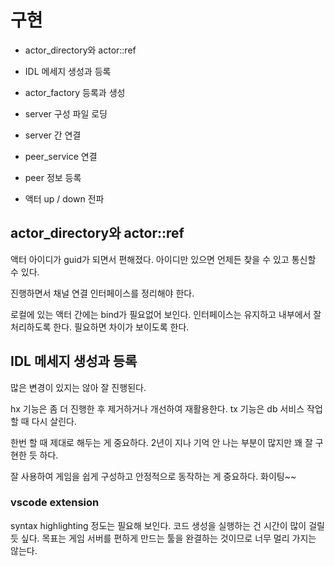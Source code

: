 # 구현

- actor_directory와 actor::ref
- IDL 메세지 생성과 등록
 
- actor_factory 등록과 생성
- server 구성 파일 로딩
- server 간 연결
- peer_service 연결 
- peer 정보 등록
- 액터 up / down 전파


## actor_directory와 actor::ref

액터 아이디가 guid가 되면서 편해졌다. 아이디만 있으면 언제든 찾을 수 있고 
통신할 수 있다. 

진행하면서 채널 연결 인터페이스를 정리해야 한다. 

로컬에 있는 액터 간에는 bind가 필요없어 보인다. 인터페이스는 유지하고 
내부에서 잘 처리하도록 한다. 필요하면 차이가 보이도록 한다.


## IDL 메세지 생성과 등록

많은 변경이 있지는 않아 잘 진행된다. 

hx 기능은 좀 더 진행한 후 제거하거나 개선하여 재활용한다.
tx 기능은 db 서비스 작업할 때 다시 살린다.

한번 할 때 제대로 해두는 게 중요하다. 
2년이 지나 기억 안 나는 부분이 많지만 꽤 잘 구현한 듯 하다.

잘 사용하여 게임을 쉽게 구성하고 안정적으로 동작하는 게 중요하다. 
화이팅~~

### vscode extension

syntax highlighting 정도는 필요해 보인다. 코드 생성을 실행하는 건 시간이 많이 걸릴 듯 싶다. 
목표는 게임 서버를 편하게 만드는 툴을 완결하는 것이므로 너무 멀리 가지는 않는다.



